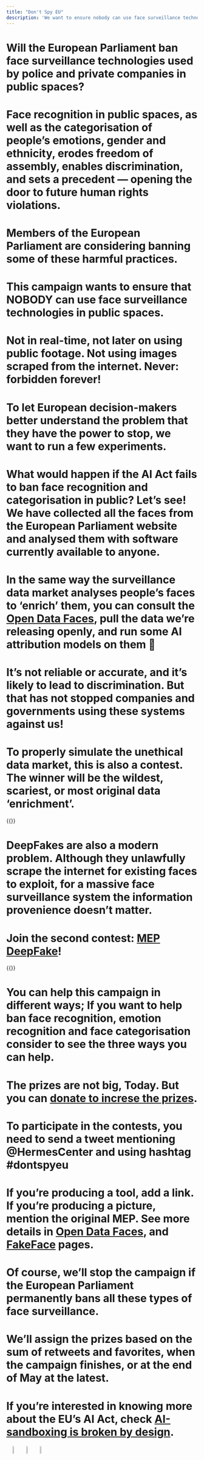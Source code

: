 ```yaml
---
title: "Don't Spy EU"
description: 'We want to ensure nobody can use face surveillance technolgies in public spaces'
---
```


# Will the European Parliament ban **face surveillance technologies** used **by police and private companies** in public spaces?

<div id="facelist-0" class="container img__limit"></div>

# Face recognition in public spaces, as well as the categorisation of people’s emotions, gender and ethnicity, **erodes freedom of assembly, enables discrimination**, and sets a precedent — opening the door to future human rights violations.

<div id="facelist-1" class="container img__limit"></div>

# Members of the European Parliament are considering banning some of these harmful practices.

# This campaign wants to ensure that **NOBODY can use face surveillance technologies in public spaces**.

<div id="facelist-2" class="container img__limit"></div>

# Not in real-time, not later on using public footage. Not using images scraped from the internet. **Never**: forbidden forever!

# To let **European decision-makers** better understand the problem that they have **the power to stop**, we want to run a few experiments.

<div id="facelist-3" class="container img__limit"></div>

# What would happen if the AI Act fails to ban face recognition and categorisation in public? Let’s see! We have collected all the faces from the European Parliament website and analysed them with software currently available to anyone.

<div id="facelist-4" class="container img__limit"></div>

# In the same way the surveillance data market analyses people’s faces to ‘enrich’ them, you can consult the [Open Data Faces](/list), pull the data we’re releasing openly, and **run some AI attribution models on them** 🤩 

# It’s **not reliable or accurate**, and it’s **likely to lead to discrimination**. But that has not stopped companies and governments using these systems against us!

<div id="facelist-5" class="container img__limit"></div>

# To properly simulate the unethical data market, this is also a contest. The winner will be the wildest, scariest, or most original data ‘enrichment’.

{{<prize>}}

# **DeepFakes are also a modern problem**. Although they unlawfully scrape the internet for existing faces to exploit, for **a massive face surveillance system** the information provenience doesn’t matter.

# Join the second contest: [MEP DeepFake](/fakeface)!

{{<prize>}}

<div id="facelist-6" class="container img__limit"></div>

# You can help this campaign in different ways; **If you want to help ban face recognition, emotion recognition and face categorisation** consider to see the three ways you can help.

<div id="facelist-7" class="container img__limit"></div>

# The prizes are not big, **Today**. But you can [donate to increse the prizes](/help).

# To **participate in the contests**, you need to send a tweet mentioning @HermesCenter and using hashtag #dontspyeu

<div id="facelist-8" class="container img__limit"></div>

# If you’re producing **a tool, add a link**. If you’re producing a **picture, mention the original MEP**. See more details in [Open Data Faces](/list), and [FakeFace](/fakeface) pages.


# Of course, **we’ll stop the campaign if the European Parliament permanently bans all these types of face surveillance**.

<div id="facelist-9" class="container img__limit"></div>

# **We’ll assign the prizes based on the sum of retweets and favorites**, when the campaign finishes, or at the end of May at the latest.

# **If you’re interested in knowing more about the EU’s AI Act**, check [AI-sandboxing is broken by design](/on-sandboxes).

<style>


.final-logo {
  width: 43%;
}

.centered {
  text-align: center;
}

</style>

<table class="centered">
  <thead>
    <td>
      <img class="final-logo" src="/logo/4.png" />
    </td>
    <td>
      <img class="final-logo" src="/logo/7.png" />
    </td>
    <td>
      <img class="final-logo" src="/logo/2.png" />
    </td>
  </thead>
</table>

